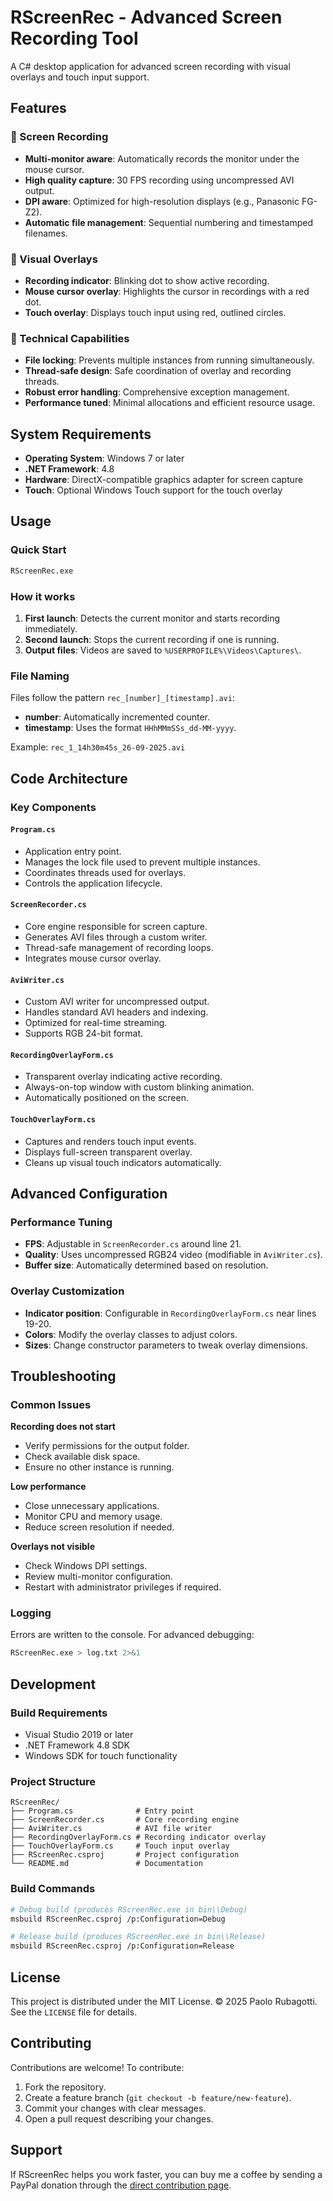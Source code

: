# RScreenRec - Advanced Screen Recording Tool

A C# desktop application for advanced screen recording with visual overlays and touch input support.

## Features

### 🎥 Screen Recording
- **Multi-monitor aware**: Automatically records the monitor under the mouse cursor.
- **High quality capture**: 30 FPS recording using uncompressed AVI output.
- **DPI aware**: Optimized for high-resolution displays (e.g., Panasonic FG-Z2).
- **Automatic file management**: Sequential numbering and timestamped filenames.

### 🎯 Visual Overlays
- **Recording indicator**: Blinking dot to show active recording.
- **Mouse cursor overlay**: Highlights the cursor in recordings with a red dot.
- **Touch overlay**: Displays touch input using red, outlined circles.

### 🔧 Technical Capabilities
- **File locking**: Prevents multiple instances from running simultaneously.
- **Thread-safe design**: Safe coordination of overlay and recording threads.
- **Robust error handling**: Comprehensive exception management.
- **Performance tuned**: Minimal allocations and efficient resource usage.

## System Requirements

- **Operating System**: Windows 7 or later
- **.NET Framework**: 4.8
- **Hardware**: DirectX-compatible graphics adapter for screen capture
- **Touch**: Optional Windows Touch support for the touch overlay

## Usage

### Quick Start
```bash
RScreenRec.exe
```

### How it works
1. **First launch**: Detects the current monitor and starts recording immediately.
2. **Second launch**: Stops the current recording if one is running.
3. **Output files**: Videos are saved to `%USERPROFILE%\Videos\Captures\`.

### File Naming
Files follow the pattern `rec_[number]_[timestamp].avi`:
- **number**: Automatically incremented counter.
- **timestamp**: Uses the format `HHhMMmSSs_dd-MM-yyyy`.

Example: `rec_1_14h30m45s_26-09-2025.avi`

## Code Architecture

### Key Components

#### `Program.cs`
- Application entry point.
- Manages the lock file used to prevent multiple instances.
- Coordinates threads used for overlays.
- Controls the application lifecycle.

#### `ScreenRecorder.cs`
- Core engine responsible for screen capture.
- Generates AVI files through a custom writer.
- Thread-safe management of recording loops.
- Integrates mouse cursor overlay.

#### `AviWriter.cs`
- Custom AVI writer for uncompressed output.
- Handles standard AVI headers and indexing.
- Optimized for real-time streaming.
- Supports RGB 24-bit format.

#### `RecordingOverlayForm.cs`
- Transparent overlay indicating active recording.
- Always-on-top window with custom blinking animation.
- Automatically positioned on the screen.

#### `TouchOverlayForm.cs`
- Captures and renders touch input events.
- Displays full-screen transparent overlay.
- Cleans up visual touch indicators automatically.

## Advanced Configuration

### Performance Tuning
- **FPS**: Adjustable in `ScreenRecorder.cs` around line 21.
- **Quality**: Uses uncompressed RGB24 video (modifiable in `AviWriter.cs`).
- **Buffer size**: Automatically determined based on resolution.

### Overlay Customization
- **Indicator position**: Configurable in `RecordingOverlayForm.cs` near lines 19-20.
- **Colors**: Modify the overlay classes to adjust colors.
- **Sizes**: Change constructor parameters to tweak overlay dimensions.

## Troubleshooting

### Common Issues

**Recording does not start**
- Verify permissions for the output folder.
- Check available disk space.
- Ensure no other instance is running.

**Low performance**
- Close unnecessary applications.
- Monitor CPU and memory usage.
- Reduce screen resolution if needed.

**Overlays not visible**
- Check Windows DPI settings.
- Review multi-monitor configuration.
- Restart with administrator privileges if required.

### Logging
Errors are written to the console. For advanced debugging:
```bash
RScreenRec.exe > log.txt 2>&1
```

## Development

### Build Requirements
- Visual Studio 2019 or later
- .NET Framework 4.8 SDK
- Windows SDK for touch functionality

### Project Structure
```
RScreenRec/
├── Program.cs              # Entry point
├── ScreenRecorder.cs       # Core recording engine
├── AviWriter.cs            # AVI file writer
├── RecordingOverlayForm.cs # Recording indicator overlay
├── TouchOverlayForm.cs     # Touch input overlay
├── RScreenRec.csproj       # Project configuration
└── README.md               # Documentation
```

### Build Commands
```bash
# Debug build (produces RScreenRec.exe in bin\\Debug)
msbuild RScreenRec.csproj /p:Configuration=Debug

# Release build (produces RScreenRec.exe in bin\\Release)
msbuild RScreenRec.csproj /p:Configuration=Release
```

## License

This project is distributed under the MIT License. © 2025 Paolo Rubagotti. See the `LICENSE` file for details.

## Contributing

Contributions are welcome! To contribute:
1. Fork the repository.
2. Create a feature branch (`git checkout -b feature/new-feature`).
3. Commit your changes with clear messages.
4. Open a pull request describing your changes.

## Support

If RScreenRec helps you work faster, you can buy me a coffee by sending a PayPal donation through the [direct contribution page](https://www.paypal.com/donate?business=paolo.ruba.1913%40gmail.com&no_recurring=0&item_name=Support+RScreenRec&currency_code=EUR).
